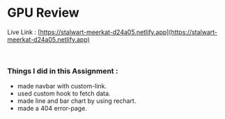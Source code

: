 # GPU Review

Live Link : [https://stalwart-meerkat-d24a05.netlify.app](https://stalwart-meerkat-d24a05.netlify.app)

<br>

### Things I did in this Assignment :

- made navbar with custom-link.
- used custom hook to fetch data.
- made line and bar chart by using rechart.
- made a 404 error-page.
